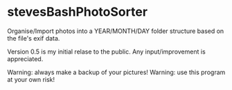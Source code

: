 # stevesBashPhotoSorter

Organise/Import photos into a YEAR/MONTH/DAY folder structure based on the file's exif data.


Version 0.5 is my initial relase to the public.
Any input/improvement is appreciated.


Warning: always make a backup of your pictures!
Warning: use this program at your own risk!

